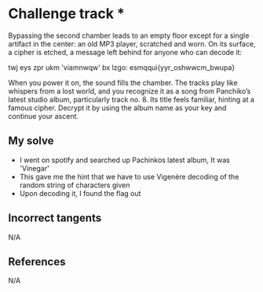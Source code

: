 # Challenge track *
Bypassing the second chamber leads to an empty floor except for a single artifact in the center: an old MP3 player, scratched and worn. 
On its surface, a cipher is etched, a message left behind for anyone who can decode it:

twj eys zpr ukm 'viamnwqw' bx lzgo: esmqqui{yyr_oshwwcm_bwupa}

When you power it on, the sound fills the chamber. The tracks play like whispers from a lost world, and you recognize it as a song from Panchiko’s latest studio album,
particularly track no. 8. Its title feels familiar, hinting at a famous cipher. Decrypt it by using the album name as your key and continue your ascent.
## My solve
- I went on spotify and searched up Pachinkos latest album, It was 'Vinegar'
- This gave me the hint that we have to use Vigenère decoding of the random string of characters given
- Upon decoding it, I found the flag out

## Incorrect tangents 
N/A

## References 
N/A
